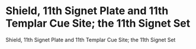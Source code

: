 # Shield, 11th Signet Plate and 11th Templar Cue Site;  the 11th Signet Set

Shield, 11th Signet Plate and 11th Templar Cue Site;  the 11th Signet Set